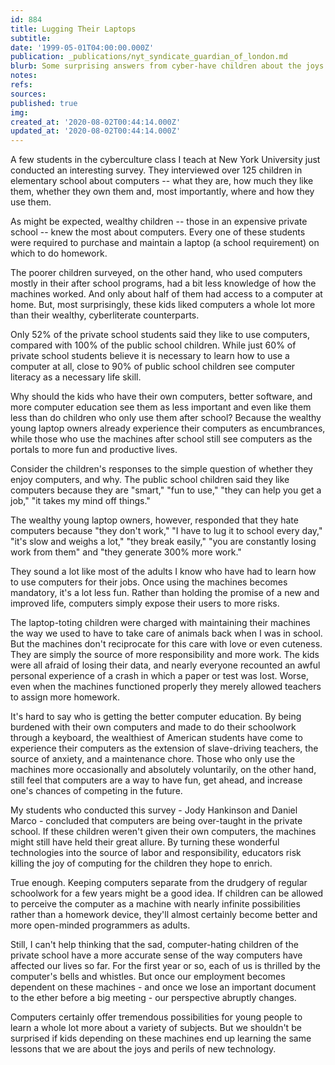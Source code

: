 ```yaml
---
id: 884
title: Lugging Their Laptops
subtitle: 
date: '1999-05-01T04:00:00.000Z'
publication: _publications/nyt_syndicate_guardian_of_london.md
blurb: Some surprising answers from cyber-have children about the joys of computing.
notes: 
refs: 
sources: 
published: true
img: 
created_at: '2020-08-02T00:44:14.000Z'
updated_at: '2020-08-02T00:44:14.000Z'
---
```

A few students in the cyberculture class I teach at New York University just conducted an interesting survey. They interviewed over 125 children in elementary school about computers -- what they are, how much they like them, whether they own them and, most importantly, where and how they use them.

As might be expected, wealthy children -- those in an expensive private school -- knew the most about computers. Every one of these students were required to purchase and maintain a laptop (a school requirement) on which to do homework.

The poorer children surveyed, on the other hand, who used computers mostly in their after school programs, had a bit less knowledge of how the machines worked. And only about half of them had access to a computer at home. But, most surprisingly, these kids liked computers a whole lot more than their wealthy, cyberliterate counterparts.

Only 52% of the private school students said they like to use computers, compared with 100% of the public school children. While just 60% of private school students believe it is necessary to learn how to use a computer at all, close to 90% of public school children see computer literacy as a necessary life skill.

Why should the kids who have their own computers, better software, and more computer education see them as less important and even like them less than do children who only use them after school? Because the wealthy young laptop owners already experience their computers as encumbrances, while those who use the machines after school still see computers as the portals to more fun and productive lives.

Consider the children's responses to the simple question of whether they enjoy computers, and why. The public school children said they like computers because they are "smart," "fun to use," "they can help you get a job," "it takes my mind off things."

The wealthy young laptop owners, however, responded that they hate computers because "they don't work," "I have to lug it to school every day," "it's slow and weighs a lot," "they break easily," "you are constantly losing work from them" and "they generate 300% more work."

They sound a lot like most of the adults I know who have had to learn how to use computers for their jobs. Once using the machines becomes mandatory, it's a lot less fun. Rather than holding the promise of a new and improved life, computers simply expose their users to more risks.

The laptop-toting children were charged with maintaining their machines the way we used to have to take care of animals back when I was in school. But the machines don't reciprocate for this care with love or even cuteness. They are simply the source of more responsibility and more work. The kids were all afraid of losing their data, and nearly everyone recounted an awful personal experience of a crash in which a paper or test was lost. Worse, even when the machines functioned properly they merely allowed teachers to assign more homework.

It's hard to say who is getting the better computer education. By being burdened with their own computers and made to do their schoolwork through a keyboard, the wealthiest of American students have come to experience their computers as the extension of slave-driving teachers, the source of anxiety, and a maintenance chore. Those who only use the machines more occasionally and absolutely voluntarily, on the other hand, still feel that computers are a way to have fun, get ahead, and increase one's chances of competing in the future.

My students who conducted this survey - Jody Hankinson and Daniel Marco - concluded that computers are being over-taught in the private school. If these children weren't given their own computers, the machines might still have held their great allure. By turning these wonderful technologies into the source of labor and responsibility, educators risk killing the joy of computing for the children they hope to enrich.

True enough. Keeping computers separate from the drudgery of regular schoolwork for a few years might be a good idea. If children can be allowed to perceive the computer as a machine with nearly infinite possibilities rather than a homework device, they'll almost certainly become better and more open-minded programmers as adults.

Still, I can't help thinking that the sad, computer-hating children of the private school have a more accurate sense of the way computers have affected our lives so far. For the first year or so, each of us is thrilled by the computer's bells and whistles. But once our employment becomes dependent on these machines - and once we lose an important document to the ether before a big meeting - our perspective abruptly changes.

Computers certainly offer tremendous possibilities for young people to learn a whole lot more about a variety of subjects. But we shouldn't be surprised if kids depending on these machines end up learning the same lessons that we are about the joys and perils of new technology.
